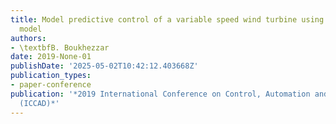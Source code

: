 ```yaml
---
title: Model predictive control of a variable speed wind turbine using a two-mass
  model
authors:
- \textbfB. Boukhezzar
date: 2019-None-01
publishDate: '2025-05-02T10:42:12.403668Z'
publication_types:
- paper-conference
publication: '*2019 International Conference on Control, Automation and Diagnosis
  (ICCAD)*'
---
```

